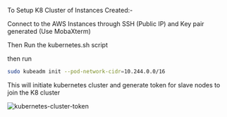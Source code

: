 To Setup K8 Cluster of Instances Created:-


Connect to the AWS Instances through SSH (Public IP) and Key pair generated (Use MobaXterm)


Then Run the kubernetes.sh script 

then run 


```bash
sudo kubeadm init --pod-network-cidr=10.244.0.0/16
```


This will initiate kubernetes cluster and generate token for slave nodes to join the K8 cluster


![kubernetes-cluster-token](https://github.com/user-attachments/assets/767b496f-218b-43a7-8fa5-21bf85d77b26)
